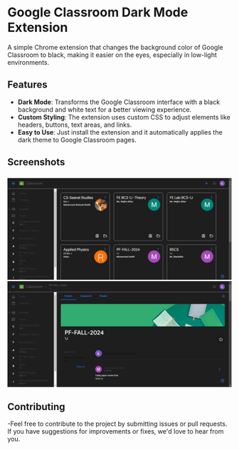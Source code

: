 # Google Classroom Dark Mode Extension

A simple Chrome extension that changes the background color of Google Classroom to black, making it easier on the eyes, especially in low-light environments.

## Features

- **Dark Mode**: Transforms the Google Classroom interface with a black background and white text for a better viewing experience.
- **Custom Styling**: The extension uses custom CSS to adjust elements like headers, buttons, text areas, and links.
- **Easy to Use**: Just install the extension and it automatically applies the dark theme to Google Classroom pages.

## Screenshots

![screenshot1](img1.jpg)
![Screenshot2](img2.png)

## Contributing

-Feel free to contribute to the project by submitting issues or pull requests. If you have suggestions for improvements or fixes, we'd love to hear from you.
